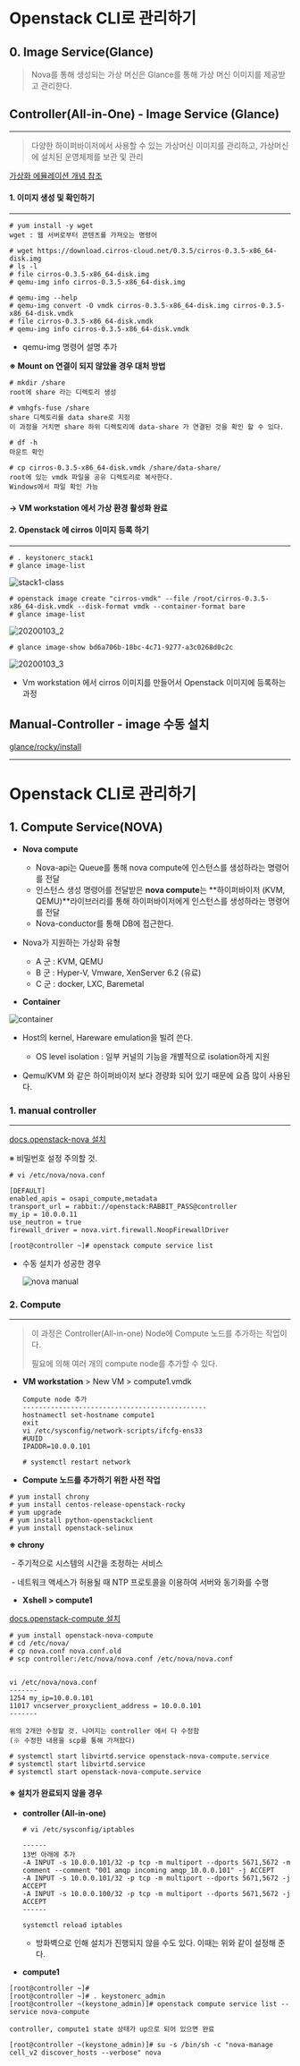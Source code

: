 # Openstack CLI로 관리하기



## 0. Image Service(Glance)

> Nova를 통해 생성되는 가상 머신은 Glance를 통해 가상 머신 이미지를 제공받고 관리한다.



## Controller(All-in-One) - Image Service (Glance)

---

> 다양한 하이퍼바이저에서 사용할 수 있는 가상머신 이미지를 관리하고, 가상머신에 설치된 운영체제를 보관 및 관리



[가상화 에뮬레이션 개념 참조](https://m.blog.naver.com/PostView.nhn?blogId=likeme96&logNo=220541223082&proxyReferer=https%3A%2F%2Fwww.google.com%2F)



#### 1. 이미지 생성 및 확인하기

---



```shell
# yum install -y wget
wget : 웹 서버로부터 콘텐츠를 가져오는 명령어

# wget https://download.cirros-cloud.net/0.3.5/cirros-0.3.5-x86_64-disk.img
# ls -l
# file cirros-0.3.5-x86_64-disk.img 
# qemu-img info cirros-0.3.5-x86_64-disk.img 

# qemu-img --help
# qemu-img convert -O vmdk cirros-0.3.5-x86_64-disk.img cirros-0.3.5-x86_64-disk.vmdk
# file cirros-0.3.5-x86_64-disk.vmdk 
# qemu-img info cirros-0.3.5-x86_64-disk.vmdk
```

- qemu-img 명령어 설명 추가



**※ Mount on 연결이 되지 않았을 경우 대처 방법**

```shell
# mkdir /share
root에 share 라는 디렉토리 생성

# vmhgfs-fuse /share
share 디렉토리를 data share로 지정
이 과정을 거치면 share 하위 디렉토리에 data-share 가 연결된 것을 확인 할 수 있다.

# df -h
마운트 확인

# cp cirros-0.3.5-x86_64-disk.vmdk /share/data-share/
root에 있는 vmdk 파일을 공유 디렉토리로 복사한다.
Windows에서 파일 확인 가능

```

#### -> VM workstation 에서 가상 환경 활성화 완료





#### 2. Openstack 에 cirros 이미지 등록 하기

---



```shell
# . keystonerc_stack1 
# glance image-list
```

![stack1-class](https://user-images.githubusercontent.com/58682321/71703530-6366dd80-2e18-11ea-9631-c87cdbdcb688.PNG)





```shell
# openstack image create "cirros-vmdk" --file /root/cirros-0.3.5-x86_64-disk.vmdk --disk-format vmdk --container-format bare 
# glance image-list
```

![20200103_2](https://user-images.githubusercontent.com/58682321/71703553-8db89b00-2e18-11ea-9879-457378a4d0ad.PNG)



```shell
# glance image-show bd6a706b-18bc-4c71-9277-a3c0268d0c2c
```

![20200103_3](https://user-images.githubusercontent.com/58682321/71703607-d8d2ae00-2e18-11ea-972f-8547f181c873.PNG)



- Vm workstation 에서 cirros 이미지를 만들어서 Openstack 이미지에 등록하는 과정









## Manual-Controller - image 수동 설치

[glance/rocky/install](https://docs.openstack.org/glance/rocky/install/install-rdo.html)









---

# Openstack CLI로 관리하기



## 1. Compute Service(NOVA)



- **Nova compute**
  - Nova-api는 Queue를 통해 nova compute에 인스턴스를 생성하라는 명령어를 전달
  - 인스턴스 생성 명령어를 전달받은 **nova compute**는 **하이퍼바이저 (KVM, QEMU)**라이브러리를 통해 하이퍼바이저에게 인스턴스를 생성하라는 명령어를 전달
  - Nova-conductor를 통해 DB에 접근한다.



- Nova가 지원하는 가상화 유형
  - A 군 : KVM, QEMU
  - B 군 : Hyper-V, Vmware, XenServer 6.2 (유료)
  - C 군 : docker, LXC, Baremetal



- **Container**

![container](https://user-images.githubusercontent.com/58682321/71709580-658e6380-2e3b-11ea-8a9f-a6d774ddaf31.PNG)

- Host의 kernel, Hareware emulation을 빌려 쓴다.

  - OS level isolation : 일부 커널의 기능을 개별적으로 isolation하게 지원

  

- Qemu/KVM 와 같은 하이퍼바이저 보다 경량화 되어 있기 때문에 요즘 많이 사용된다.









### 1. manual controller

---





[docs.openstack-nova 설치](https://docs.openstack.org/nova/rocky/install/controller-install-rdo.html)

※ 비밀번호 설정 주의할 것.

```shell
# vi /etc/nova/nova.conf

[DEFAULT]
enabled_apis = osapi_compute,metadata
transport_url = rabbit://openstack:RABBIT_PASS@controller
my_ip = 10.0.0.11
use_neutron = true
firewall_driver = nova.virt.firewall.NoopFirewallDriver
```



```shell
[root@controller ~]# openstack compute service list
```

- 수동 설치가 성공한 경우 

  ![nova manual](https://user-images.githubusercontent.com/58682321/71711257-7a6ef500-2e43-11ea-9bad-89029a36cc41.PNG)





### 2. Compute

---

> 이 과정은 Controller(All-in-one) Node에 Compute 노드를 추가하는 작업이다. 
>
> 필요에 의해 여러 개의 compute node를 추가할 수 있다.



- **VM workstation** > New VM > compute1.vmdk

  ```shell
  Compute node 추가
  ----------------------------------------------
  hostnamectl set-hostname compute1
  exit
  vi /etc/sysconfig/network-scripts/ifcfg-ens33
  #UUID
  IPADDR=10.0.0.101
  
  # systemctl restart network
  ```



- **Compute 노드를 추가하기 위한 사전 작업**

```shell
# yum install chrony
# yum install centos-release-openstack-rocky
# yum upgrade
# yum install python-openstackclient
# yum install openstack-selinux
```

**※ chrony** 

​	\- 주기적으로 시스템의 시간을 조정하는 서비스

​	\- 네트워크 액세스가 허용될 때 NTP 프로토콜을 이용하여 서버와 동기화를 수행





- **Xshell > compute1**

[docs.openstack-compute 설치](https://docs.openstack.org/nova/rocky/install/compute-install-rdo.html#install-and-configure-components)

```shell
# yum install openstack-nova-compute
# cd /etc/nova/
# cp nova.conf nova.conf.old
# scp controller:/etc/nova/nova.conf /etc/nova/nova.conf


vi /etc/nova/nova.conf
-------
1254 my_ip=10.0.0.101
11017 vncserver_proxyclient_address = 10.0.0.101
-------

위의 2개만 수정할 것. 나머지는 controller 에서 다 수정함
(※ 수정한 내용을 scp를 통해 가져왔다)
```

 

  ```shell
  # systemctl start libvirtd.service openstack-nova-compute.service
  # systemctl start libvirtd.service 
  # systemctl start openstack-nova-compute.service
  ```



<h4> ※ 설치가 완료되지 않을 경우 </h4>

- **controller (All-in-one)**

  ```shell
  # vi /etc/sysconfig/iptables
  
  ------
  13번 아래에 추가
  -A INPUT -s 10.0.0.101/32 -p tcp -m multiport --dports 5671,5672 -m comment --comment "001 amqp incoming amqp_10.0.0.101" -j ACCEPT
  -A INPUT -s 10.0.0.101/32 -p tcp -m multiport --dports 5671,5672 -j ACCEPT
  -A INPUT -s 10.0.0.100/32 -p tcp -m multiport --dports 5671,5672 -j ACCEPT
  ------
  
  systemctl reload iptables
  ```

  - 방화벽으로 인해 설치가 진행되지 않을 수도 있다. 이때는 위와 같이 설정해 준다.



- **compute1**

```shell
[root@controller ~]# 
[root@controller ~]# . keystonerc_admin 
[root@controller ~(keystone_admin)]# openstack compute service list --service nova-compute

controller, compute1 state 상태가 up으로 되어 있으면 완료

[root@controller ~(keystone_admin)]# su -s /bin/sh -c "nova-manage cell_v2 discover_hosts --verbose" nova
```



